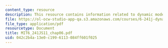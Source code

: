 ```yaml
---
content_type: resource
description: This resource contains information related to dynamic models.
file: https://ol-ocw-studio-app-qa.s3.amazonaws.com/courses/6-241j-dynamic-systems-and-control-spring-2011/042c2b4a13e0c1996113084ff601f025_MIT6_241JS11_chap06.pdf
file_type: application/pdf
resourcetype: Document
title: MIT6_241JS11_chap06.pdf
uid: 042c2b4a-13e0-c199-6113-084ff601f025
---
```

